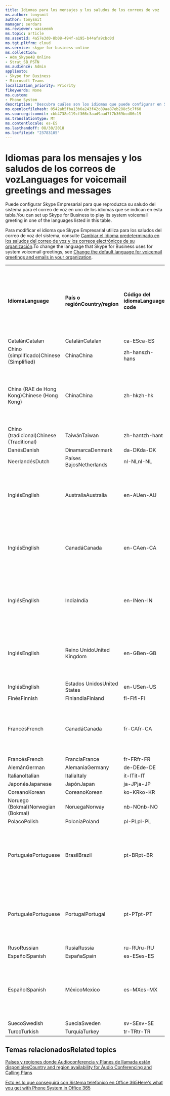 ```yaml
---
title: Idiomas para los mensajes y los saludos de los correos de voz
ms.author: tonysmit
author: tonysmit
manager: serdars
ms.reviewer: wasseemh
ms.topic: article
ms.assetid: 4a57e3d0-8b08-494f-a195-b44afa9cbc0d
ms.tgt.pltfrm: cloud
ms.service: skype-for-business-online
ms.collection:
- Adm_Skype4B_Online
- Strat_SB_PSTN
ms.audience: Admin
appliesto:
- Skype for Business
- Microsoft Teams
localization_priority: Priority
f1keywords: None
ms.custom:
- Phone System
description: 'Descubra cuáles son los idiomas que puede configurar en Skype Empresarial para los mensajes predeterminados del sistema. '
ms.openlocfilehash: 0542ab5fba13b6a243f42c89aa87eb288c5c7f60
ms.sourcegitcommit: cbb4738e119cf366c3aad9aad7f7b369bcd86c19
ms.translationtype: MT
ms.contentlocale: es-ES
ms.lasthandoff: 08/30/2018
ms.locfileid: "23783105"
---
```

# <a name="languages-for-voicemail-greetings-and-messages"></a><span data-ttu-id="37266-103">Idiomas para los mensajes y los saludos de los correos de voz</span><span class="sxs-lookup"><span data-stu-id="37266-103">Languages for voicemail greetings and messages</span></span>

<span data-ttu-id="37266-104">Puede configurar Skype Empresarial para que reproduzca su saludo del sistema para el correo de voz en uno de los idiomas que se indican en esta tabla.</span><span class="sxs-lookup"><span data-stu-id="37266-104">You can set up Skype for Business to play its system voicemail greeting in one of the languages listed in this table.</span></span>
  
<span data-ttu-id="37266-105">Para modificar el idioma que Skype Empresarial utiliza para los saludos del correo de voz del sistema, consulte [Cambiar el idioma predeterminado en los saludos del correo de voz y los correos electrónicos de su organización](change-the-default-language-for-greetings-and-emails.md).</span><span class="sxs-lookup"><span data-stu-id="37266-105">To change the language that Skype for Business uses for system voicemail greetings, see [Change the default language for voicemail greetings and emails in your organization](change-the-default-language-for-greetings-and-emails.md).</span></span>
  
|||||||
|:-----|:-----|:-----|:-----|:-----|:-----|
|<span data-ttu-id="37266-106">**Idioma**</span><span class="sxs-lookup"><span data-stu-id="37266-106">**Language**</span></span> <br/> |<span data-ttu-id="37266-107">**País o región**</span><span class="sxs-lookup"><span data-stu-id="37266-107">**Country/region**</span></span> <br/> |<span data-ttu-id="37266-108">**Código del idioma**</span><span class="sxs-lookup"><span data-stu-id="37266-108">**Language code**</span></span> <br/> |<span data-ttu-id="37266-109">**¿Está disponible para que un usuario lo vea en el correo electrónico?**</span><span class="sxs-lookup"><span data-stu-id="37266-109">**Available for a user to see it in email?**</span></span> <br/> |<span data-ttu-id="37266-110">**¿Está disponible cuando el usuario llama?**</span><span class="sxs-lookup"><span data-stu-id="37266-110">**Available when the user calls in?**</span></span> <br/> |<span data-ttu-id="37266-111">**¿La transcripción está disponible?**</span><span class="sxs-lookup"><span data-stu-id="37266-111">**Transcription available?**</span></span> <br/> |
|<span data-ttu-id="37266-112">Catalán</span><span class="sxs-lookup"><span data-stu-id="37266-112">Catalan</span></span>  <br/> |<span data-ttu-id="37266-113">Catalán</span><span class="sxs-lookup"><span data-stu-id="37266-113">Catalan</span></span>  <br/> |<span data-ttu-id="37266-114">ca-ES</span><span class="sxs-lookup"><span data-stu-id="37266-114">ca-ES</span></span>  <br/> |<span data-ttu-id="37266-115">Sí</span><span class="sxs-lookup"><span data-stu-id="37266-115">Yes</span></span>  <br/> |<span data-ttu-id="37266-116">Sí</span><span class="sxs-lookup"><span data-stu-id="37266-116">Yes</span></span>  <br/> |<span data-ttu-id="37266-117">No</span><span class="sxs-lookup"><span data-stu-id="37266-117">No</span></span>  <br/> |
|<span data-ttu-id="37266-118">Chino (simplificado)</span><span class="sxs-lookup"><span data-stu-id="37266-118">Chinese (Simplified)</span></span>  <br/> |<span data-ttu-id="37266-119">China</span><span class="sxs-lookup"><span data-stu-id="37266-119">China</span></span>  <br/> |<span data-ttu-id="37266-120">zh-hans</span><span class="sxs-lookup"><span data-stu-id="37266-120">zh-hans</span></span>  <br/> |<span data-ttu-id="37266-121">Sí</span><span class="sxs-lookup"><span data-stu-id="37266-121">Yes</span></span>  <br/> |<span data-ttu-id="37266-122">Sí</span><span class="sxs-lookup"><span data-stu-id="37266-122">Yes</span></span>  <br/> |<span data-ttu-id="37266-123">Sí</span><span class="sxs-lookup"><span data-stu-id="37266-123">Yes</span></span>  <br/> |
|<span data-ttu-id="37266-124">China (RAE de Hong Kong)</span><span class="sxs-lookup"><span data-stu-id="37266-124">Chinese (Hong Kong)</span></span>  <br/> |<span data-ttu-id="37266-125">China</span><span class="sxs-lookup"><span data-stu-id="37266-125">China</span></span>  <br/> |<span data-ttu-id="37266-126">zh-hk</span><span class="sxs-lookup"><span data-stu-id="37266-126">zh-hk</span></span>  <br/> |<span data-ttu-id="37266-127">Sí, pero se utiliza chino (tradicional) (zh-hant).</span><span class="sxs-lookup"><span data-stu-id="37266-127">Yes, but Chinese (Traditional) (zh-hant) is used.</span></span>  <br/> | <span data-ttu-id="37266-128">Sí</span><span class="sxs-lookup"><span data-stu-id="37266-128">Yes</span></span> <br/> |<span data-ttu-id="37266-129">Sí, pero se utiliza chino (tradicional) (zh-hant).</span><span class="sxs-lookup"><span data-stu-id="37266-129">Yes, but Chinese (Traditional) (zh-hant) is used.</span></span>  <br/> |
|<span data-ttu-id="37266-130">Chino (tradicional)</span><span class="sxs-lookup"><span data-stu-id="37266-130">Chinese (Traditional)</span></span>  <br/> |<span data-ttu-id="37266-131">Taiwán</span><span class="sxs-lookup"><span data-stu-id="37266-131">Taiwan</span></span>  <br/> |<span data-ttu-id="37266-132">zh-hant</span><span class="sxs-lookup"><span data-stu-id="37266-132">zh-hant</span></span>  <br/> |<span data-ttu-id="37266-133">Sí</span><span class="sxs-lookup"><span data-stu-id="37266-133">Yes</span></span>  <br/> |<span data-ttu-id="37266-134">Sí</span><span class="sxs-lookup"><span data-stu-id="37266-134">Yes</span></span>  <br/> |<span data-ttu-id="37266-135">No</span><span class="sxs-lookup"><span data-stu-id="37266-135">No</span></span>  <br/> |
|<span data-ttu-id="37266-136">Danés</span><span class="sxs-lookup"><span data-stu-id="37266-136">Danish</span></span>  <br/> |<span data-ttu-id="37266-137">Dinamarca</span><span class="sxs-lookup"><span data-stu-id="37266-137">Denmark</span></span>  <br/> |<span data-ttu-id="37266-138">da-DK</span><span class="sxs-lookup"><span data-stu-id="37266-138">da-DK</span></span>  <br/> |<span data-ttu-id="37266-139">Sí</span><span class="sxs-lookup"><span data-stu-id="37266-139">Yes</span></span>  <br/> |<span data-ttu-id="37266-140">Sí</span><span class="sxs-lookup"><span data-stu-id="37266-140">Yes</span></span>  <br/> |<span data-ttu-id="37266-141">No</span><span class="sxs-lookup"><span data-stu-id="37266-141">No</span></span>  <br/> |
|<span data-ttu-id="37266-142">Neerlandés</span><span class="sxs-lookup"><span data-stu-id="37266-142">Dutch</span></span>  <br/> |<span data-ttu-id="37266-143">Países Bajos</span><span class="sxs-lookup"><span data-stu-id="37266-143">Netherlands</span></span>  <br/> |<span data-ttu-id="37266-144">nl-NL</span><span class="sxs-lookup"><span data-stu-id="37266-144">nl-NL</span></span>  <br/> |<span data-ttu-id="37266-145">Sí</span><span class="sxs-lookup"><span data-stu-id="37266-145">Yes</span></span>  <br/> |<span data-ttu-id="37266-146">Sí</span><span class="sxs-lookup"><span data-stu-id="37266-146">Yes</span></span>  <br/> |<span data-ttu-id="37266-147">No</span><span class="sxs-lookup"><span data-stu-id="37266-147">No</span></span>  <br/> |
|<span data-ttu-id="37266-148">Inglés</span><span class="sxs-lookup"><span data-stu-id="37266-148">English</span></span>  <br/> |<span data-ttu-id="37266-149">Australia</span><span class="sxs-lookup"><span data-stu-id="37266-149">Australia</span></span>  <br/> |<span data-ttu-id="37266-150">en-AU</span><span class="sxs-lookup"><span data-stu-id="37266-150">en-AU</span></span>  <br/> |<span data-ttu-id="37266-151">Sí, pero se utiliza inglés de Estados Unidos (en-US).</span><span class="sxs-lookup"><span data-stu-id="37266-151">Yes, but US English (en-US) is used.</span></span>  <br/> |<span data-ttu-id="37266-152">Sí</span><span class="sxs-lookup"><span data-stu-id="37266-152">Yes</span></span>  <br/> |<span data-ttu-id="37266-153">Sí, pero se utiliza inglés de Estados Unidos (en-US).</span><span class="sxs-lookup"><span data-stu-id="37266-153">Yes, but US English (en-US) is used.</span></span>  <br/> |
|<span data-ttu-id="37266-154">Inglés</span><span class="sxs-lookup"><span data-stu-id="37266-154">English</span></span>  <br/> |<span data-ttu-id="37266-155">Canadá</span><span class="sxs-lookup"><span data-stu-id="37266-155">Canada</span></span>  <br/> |<span data-ttu-id="37266-156">en-CA</span><span class="sxs-lookup"><span data-stu-id="37266-156">en-CA</span></span>  <br/> |<span data-ttu-id="37266-157">Sí, pero se utiliza inglés de Estados Unidos (en-US).</span><span class="sxs-lookup"><span data-stu-id="37266-157">Yes, but US English (en-US) is used.</span></span>  <br/> |<span data-ttu-id="37266-158">Sí</span><span class="sxs-lookup"><span data-stu-id="37266-158">Yes</span></span>  <br/> |<span data-ttu-id="37266-159">Sí, pero se utiliza inglés de Estados Unidos (en-US).</span><span class="sxs-lookup"><span data-stu-id="37266-159">Yes, but US English (en-US) is used.</span></span>  <br/> |
|<span data-ttu-id="37266-160">Inglés</span><span class="sxs-lookup"><span data-stu-id="37266-160">English</span></span>  <br/> |<span data-ttu-id="37266-161">India</span><span class="sxs-lookup"><span data-stu-id="37266-161">India</span></span>  <br/> |<span data-ttu-id="37266-162">en-IN</span><span class="sxs-lookup"><span data-stu-id="37266-162">en-IN</span></span>  <br/> |<span data-ttu-id="37266-163">Sí, pero se utiliza inglés de Estados Unidos (en-US).</span><span class="sxs-lookup"><span data-stu-id="37266-163">Yes, but US English (en-US) is used.</span></span>  <br/> |<span data-ttu-id="37266-164">Sí</span><span class="sxs-lookup"><span data-stu-id="37266-164">Yes</span></span>  <br/> |<span data-ttu-id="37266-165">Sí, pero se utiliza inglés de Estados Unidos (en-US).</span><span class="sxs-lookup"><span data-stu-id="37266-165">Yes, but US English (en-US) is used.</span></span>  <br/> |
|<span data-ttu-id="37266-166">Inglés</span><span class="sxs-lookup"><span data-stu-id="37266-166">English</span></span>  <br/> |<span data-ttu-id="37266-167">Reino Unido</span><span class="sxs-lookup"><span data-stu-id="37266-167">United Kingdom</span></span>  <br/> |<span data-ttu-id="37266-168">en-GB</span><span class="sxs-lookup"><span data-stu-id="37266-168">en-GB</span></span>  <br/> |<span data-ttu-id="37266-169">Sí, pero se utiliza inglés de Estados Unidos (en-US).</span><span class="sxs-lookup"><span data-stu-id="37266-169">Yes, but US English (en-US) is used.</span></span>  <br/> |<span data-ttu-id="37266-170">Sí</span><span class="sxs-lookup"><span data-stu-id="37266-170">Yes</span></span>  <br/> |<span data-ttu-id="37266-171">Sí, pero se utiliza inglés de Estados Unidos (en-US).</span><span class="sxs-lookup"><span data-stu-id="37266-171">Yes, but US English (en-US) is used.</span></span>  <br/> |
|<span data-ttu-id="37266-172">Inglés</span><span class="sxs-lookup"><span data-stu-id="37266-172">English</span></span>  <br/> |<span data-ttu-id="37266-173">Estados Unidos</span><span class="sxs-lookup"><span data-stu-id="37266-173">United States</span></span>  <br/> |<span data-ttu-id="37266-174">en-US</span><span class="sxs-lookup"><span data-stu-id="37266-174">en-US</span></span>  <br/> |<span data-ttu-id="37266-175">Sí</span><span class="sxs-lookup"><span data-stu-id="37266-175">Yes</span></span>  <br/> |<span data-ttu-id="37266-176">Sí</span><span class="sxs-lookup"><span data-stu-id="37266-176">Yes</span></span>  <br/> |<span data-ttu-id="37266-177">Sí</span><span class="sxs-lookup"><span data-stu-id="37266-177">Yes</span></span>  <br/> |
|<span data-ttu-id="37266-178">Finés</span><span class="sxs-lookup"><span data-stu-id="37266-178">Finnish</span></span>  <br/> |<span data-ttu-id="37266-179">Finlandia</span><span class="sxs-lookup"><span data-stu-id="37266-179">Finland</span></span>  <br/> |<span data-ttu-id="37266-180">fi-Fl</span><span class="sxs-lookup"><span data-stu-id="37266-180">fi-Fl</span></span>  <br/> |<span data-ttu-id="37266-181">Sí</span><span class="sxs-lookup"><span data-stu-id="37266-181">Yes</span></span>  <br/> |<span data-ttu-id="37266-182">Sí</span><span class="sxs-lookup"><span data-stu-id="37266-182">Yes</span></span>  <br/> |<span data-ttu-id="37266-183">No</span><span class="sxs-lookup"><span data-stu-id="37266-183">No</span></span>  <br/> |
|<span data-ttu-id="37266-184">Francés</span><span class="sxs-lookup"><span data-stu-id="37266-184">French</span></span>  <br/> |<span data-ttu-id="37266-185">Canadá</span><span class="sxs-lookup"><span data-stu-id="37266-185">Canada</span></span>  <br/> |<span data-ttu-id="37266-186">fr-CA</span><span class="sxs-lookup"><span data-stu-id="37266-186">fr-CA</span></span>  <br/> |<span data-ttu-id="37266-187">Sí, pero se utiliza francés de Francia (fr-FR).</span><span class="sxs-lookup"><span data-stu-id="37266-187">Yes, but France French (fr-FR) is used.</span></span>  <br/> |<span data-ttu-id="37266-188">Sí</span><span class="sxs-lookup"><span data-stu-id="37266-188">Yes</span></span>  <br/> |<span data-ttu-id="37266-189">Sí, pero se utiliza francés de Francia (fr-FR).</span><span class="sxs-lookup"><span data-stu-id="37266-189">Yes, but France French (fr-FR) is used.</span></span>  <br/> |
|<span data-ttu-id="37266-190">Francés</span><span class="sxs-lookup"><span data-stu-id="37266-190">French</span></span>  <br/> |<span data-ttu-id="37266-191">Francia</span><span class="sxs-lookup"><span data-stu-id="37266-191">France</span></span>  <br/> |<span data-ttu-id="37266-192">fr-FR</span><span class="sxs-lookup"><span data-stu-id="37266-192">fr-FR</span></span>  <br/> |<span data-ttu-id="37266-193">Sí</span><span class="sxs-lookup"><span data-stu-id="37266-193">Yes</span></span>  <br/> |<span data-ttu-id="37266-194">Sí</span><span class="sxs-lookup"><span data-stu-id="37266-194">Yes</span></span>  <br/> |<span data-ttu-id="37266-195">Sí</span><span class="sxs-lookup"><span data-stu-id="37266-195">Yes</span></span>  <br/> |
|<span data-ttu-id="37266-196">Alemán</span><span class="sxs-lookup"><span data-stu-id="37266-196">German</span></span>  <br/> |<span data-ttu-id="37266-197">Alemania</span><span class="sxs-lookup"><span data-stu-id="37266-197">Germany</span></span>  <br/> |<span data-ttu-id="37266-198">de-DE</span><span class="sxs-lookup"><span data-stu-id="37266-198">de-DE</span></span>  <br/> |<span data-ttu-id="37266-199">Sí</span><span class="sxs-lookup"><span data-stu-id="37266-199">Yes</span></span>  <br/> |<span data-ttu-id="37266-200">Sí</span><span class="sxs-lookup"><span data-stu-id="37266-200">Yes</span></span>  <br/> |<span data-ttu-id="37266-201">Sí</span><span class="sxs-lookup"><span data-stu-id="37266-201">Yes</span></span>  <br/> |
|<span data-ttu-id="37266-202">Italiano</span><span class="sxs-lookup"><span data-stu-id="37266-202">Italian</span></span>  <br/> |<span data-ttu-id="37266-203">Italia</span><span class="sxs-lookup"><span data-stu-id="37266-203">Italy</span></span>  <br/> |<span data-ttu-id="37266-204">it-IT</span><span class="sxs-lookup"><span data-stu-id="37266-204">it-IT</span></span>  <br/> |<span data-ttu-id="37266-205">Sí</span><span class="sxs-lookup"><span data-stu-id="37266-205">Yes</span></span>  <br/> |<span data-ttu-id="37266-206">Sí</span><span class="sxs-lookup"><span data-stu-id="37266-206">Yes</span></span>  <br/> |<span data-ttu-id="37266-207">Sí</span><span class="sxs-lookup"><span data-stu-id="37266-207">Yes</span></span>  <br/> |
|<span data-ttu-id="37266-208">Japonés</span><span class="sxs-lookup"><span data-stu-id="37266-208">Japanese</span></span>  <br/> |<span data-ttu-id="37266-209">Japón</span><span class="sxs-lookup"><span data-stu-id="37266-209">Japan</span></span>  <br/> |<span data-ttu-id="37266-210">ja-JP</span><span class="sxs-lookup"><span data-stu-id="37266-210">ja-JP</span></span>  <br/> |<span data-ttu-id="37266-211">Sí</span><span class="sxs-lookup"><span data-stu-id="37266-211">Yes</span></span>  <br/> |<span data-ttu-id="37266-212">Sí</span><span class="sxs-lookup"><span data-stu-id="37266-212">Yes</span></span>  <br/> |<span data-ttu-id="37266-213">No</span><span class="sxs-lookup"><span data-stu-id="37266-213">No</span></span>  <br/> |
|<span data-ttu-id="37266-214">Coreano</span><span class="sxs-lookup"><span data-stu-id="37266-214">Korean</span></span>  <br/> |<span data-ttu-id="37266-215">Coreano</span><span class="sxs-lookup"><span data-stu-id="37266-215">Korean</span></span>  <br/> |<span data-ttu-id="37266-216">ko-KR</span><span class="sxs-lookup"><span data-stu-id="37266-216">ko-KR</span></span>  <br/> |<span data-ttu-id="37266-217">Sí</span><span class="sxs-lookup"><span data-stu-id="37266-217">Yes</span></span>  <br/> |<span data-ttu-id="37266-218">Sí</span><span class="sxs-lookup"><span data-stu-id="37266-218">Yes</span></span>  <br/> |<span data-ttu-id="37266-219">No</span><span class="sxs-lookup"><span data-stu-id="37266-219">No</span></span>  <br/> |
|<span data-ttu-id="37266-220">Noruego (Bokmal)</span><span class="sxs-lookup"><span data-stu-id="37266-220">Norwegian (Bokmal)</span></span>  <br/> |<span data-ttu-id="37266-221">Noruega</span><span class="sxs-lookup"><span data-stu-id="37266-221">Norway</span></span>  <br/> |<span data-ttu-id="37266-222">nb-NO</span><span class="sxs-lookup"><span data-stu-id="37266-222">nb-NO</span></span>  <br/> |<span data-ttu-id="37266-223">Sí</span><span class="sxs-lookup"><span data-stu-id="37266-223">Yes</span></span>  <br/> |<span data-ttu-id="37266-224">Sí</span><span class="sxs-lookup"><span data-stu-id="37266-224">Yes</span></span>  <br/> |<span data-ttu-id="37266-225">No</span><span class="sxs-lookup"><span data-stu-id="37266-225">No</span></span>  <br/> |
|<span data-ttu-id="37266-226">Polaco</span><span class="sxs-lookup"><span data-stu-id="37266-226">Polish</span></span>  <br/> |<span data-ttu-id="37266-227">Polonia</span><span class="sxs-lookup"><span data-stu-id="37266-227">Poland</span></span>  <br/> |<span data-ttu-id="37266-228">pl-PL</span><span class="sxs-lookup"><span data-stu-id="37266-228">pl-PL</span></span>  <br/> |<span data-ttu-id="37266-229">Sí</span><span class="sxs-lookup"><span data-stu-id="37266-229">Yes</span></span>  <br/> | <span data-ttu-id="37266-230">Sí</span><span class="sxs-lookup"><span data-stu-id="37266-230">Yes</span></span> <br/> |<span data-ttu-id="37266-231">No</span><span class="sxs-lookup"><span data-stu-id="37266-231">No</span></span>  <br/> |
|<span data-ttu-id="37266-232">Portugués</span><span class="sxs-lookup"><span data-stu-id="37266-232">Portuguese</span></span>  <br/> |<span data-ttu-id="37266-233">Brasil</span><span class="sxs-lookup"><span data-stu-id="37266-233">Brazil</span></span>  <br/> |<span data-ttu-id="37266-234">pt-BR</span><span class="sxs-lookup"><span data-stu-id="37266-234">pt-BR</span></span>  <br/> |<span data-ttu-id="37266-235">Sí, pero se utiliza portugués de Portugal (pt-PT).</span><span class="sxs-lookup"><span data-stu-id="37266-235">Yes, but Portugal Portuguese (pt-PT) is used.</span></span>  <br/> |<span data-ttu-id="37266-236">Sí</span><span class="sxs-lookup"><span data-stu-id="37266-236">Yes</span></span>  <br/> |<span data-ttu-id="37266-237">Sí</span><span class="sxs-lookup"><span data-stu-id="37266-237">Yes</span></span>  <br/> |
|<span data-ttu-id="37266-238">Portugués</span><span class="sxs-lookup"><span data-stu-id="37266-238">Portuguese</span></span>  <br/> |<span data-ttu-id="37266-239">Portugal</span><span class="sxs-lookup"><span data-stu-id="37266-239">Portugal</span></span>  <br/> |<span data-ttu-id="37266-240">pt-PT</span><span class="sxs-lookup"><span data-stu-id="37266-240">pt-PT</span></span>  <br/> |<span data-ttu-id="37266-241">Sí</span><span class="sxs-lookup"><span data-stu-id="37266-241">Yes</span></span>  <br/> |<span data-ttu-id="37266-242">Sí</span><span class="sxs-lookup"><span data-stu-id="37266-242">Yes</span></span>  <br/> |<span data-ttu-id="37266-243">Sí, pero se utiliza portugués de Brasil (pt-BR).</span><span class="sxs-lookup"><span data-stu-id="37266-243">Yes, but Brazil Portuguese (pt-BR) is used.</span></span>  <br/> |
|<span data-ttu-id="37266-244">Ruso</span><span class="sxs-lookup"><span data-stu-id="37266-244">Russian</span></span>  <br/> |<span data-ttu-id="37266-245">Rusia</span><span class="sxs-lookup"><span data-stu-id="37266-245">Russia</span></span>  <br/> |<span data-ttu-id="37266-246">ru-RU</span><span class="sxs-lookup"><span data-stu-id="37266-246">ru-RU</span></span>  <br/> |<span data-ttu-id="37266-247">Sí</span><span class="sxs-lookup"><span data-stu-id="37266-247">Yes</span></span>  <br/> |<span data-ttu-id="37266-248">Sí</span><span class="sxs-lookup"><span data-stu-id="37266-248">Yes</span></span>  <br/> |<span data-ttu-id="37266-249">No</span><span class="sxs-lookup"><span data-stu-id="37266-249">No</span></span>  <br/> |
|<span data-ttu-id="37266-250">Español</span><span class="sxs-lookup"><span data-stu-id="37266-250">Spanish</span></span>  <br/> |<span data-ttu-id="37266-251">España</span><span class="sxs-lookup"><span data-stu-id="37266-251">Spain</span></span>  <br/> |<span data-ttu-id="37266-252">es-ES</span><span class="sxs-lookup"><span data-stu-id="37266-252">es-ES</span></span>  <br/> |<span data-ttu-id="37266-253">Sí</span><span class="sxs-lookup"><span data-stu-id="37266-253">Yes</span></span>  <br/> |<span data-ttu-id="37266-254">Sí</span><span class="sxs-lookup"><span data-stu-id="37266-254">Yes</span></span>  <br/> |<span data-ttu-id="37266-255">Sí</span><span class="sxs-lookup"><span data-stu-id="37266-255">Yes</span></span>  <br/> |
|<span data-ttu-id="37266-256">Español</span><span class="sxs-lookup"><span data-stu-id="37266-256">Spanish</span></span>  <br/> |<span data-ttu-id="37266-257">México</span><span class="sxs-lookup"><span data-stu-id="37266-257">Mexico</span></span>  <br/> |<span data-ttu-id="37266-258">es-MX</span><span class="sxs-lookup"><span data-stu-id="37266-258">es-MX</span></span>  <br/> |<span data-ttu-id="37266-259">Sí, pero se utiliza español de España (es-ES).</span><span class="sxs-lookup"><span data-stu-id="37266-259">Yes, but Spain Spanish (es-ES) is used.</span></span>  <br/> |<span data-ttu-id="37266-260">Sí</span><span class="sxs-lookup"><span data-stu-id="37266-260">Yes</span></span>  <br/> |<span data-ttu-id="37266-261">Sí, pero se utiliza español de España (es-ES).</span><span class="sxs-lookup"><span data-stu-id="37266-261">Yes, but Spain Spanish (es-ES) is used.</span></span>  <br/> |
|<span data-ttu-id="37266-262">Sueco</span><span class="sxs-lookup"><span data-stu-id="37266-262">Swedish</span></span>  <br/> |<span data-ttu-id="37266-263">Suecia</span><span class="sxs-lookup"><span data-stu-id="37266-263">Sweden</span></span>  <br/> |<span data-ttu-id="37266-264">sv-SE</span><span class="sxs-lookup"><span data-stu-id="37266-264">sv-SE</span></span>  <br/> |<span data-ttu-id="37266-265">Sí</span><span class="sxs-lookup"><span data-stu-id="37266-265">Yes</span></span>  <br/> |<span data-ttu-id="37266-266">Sí</span><span class="sxs-lookup"><span data-stu-id="37266-266">Yes</span></span>  <br/> |<span data-ttu-id="37266-267">No</span><span class="sxs-lookup"><span data-stu-id="37266-267">No</span></span>  <br/> |
|<span data-ttu-id="37266-268">Turco</span><span class="sxs-lookup"><span data-stu-id="37266-268">Turkish</span></span>  <br/> |<span data-ttu-id="37266-269">Turquía</span><span class="sxs-lookup"><span data-stu-id="37266-269">Turkey</span></span>  <br/> |<span data-ttu-id="37266-270">tr-TR</span><span class="sxs-lookup"><span data-stu-id="37266-270">tr-TR</span></span>  <br/> |<span data-ttu-id="37266-271">Sí</span><span class="sxs-lookup"><span data-stu-id="37266-271">Yes</span></span>  <br/> |<span data-ttu-id="37266-272">Sí</span><span class="sxs-lookup"><span data-stu-id="37266-272">Yes</span></span>  <br/> |<span data-ttu-id="37266-273">No</span><span class="sxs-lookup"><span data-stu-id="37266-273">No</span></span>  <br/> |
   
## <a name="related-topics"></a><span data-ttu-id="37266-274">Temas relacionados</span><span class="sxs-lookup"><span data-stu-id="37266-274">Related topics</span></span>
[<span data-ttu-id="37266-275">Países y regiones donde Audioconferencia y Planes de llamada están disponibles</span><span class="sxs-lookup"><span data-stu-id="37266-275">Country and region availability for Audio Conferencing and Calling Plans</span></span>](country-and-region-availability-for-audio-conferencing-and-calling-plans/country-and-region-availability-for-audio-conferencing-and-calling-plans.md)

[<span data-ttu-id="37266-276">Esto es lo que conseguirá con Sistema telefónico en Office 365</span><span class="sxs-lookup"><span data-stu-id="37266-276">Here's what you get with Phone System in Office 365</span></span>](here-s-what-you-get-with-phone-system.md)
  
  
 